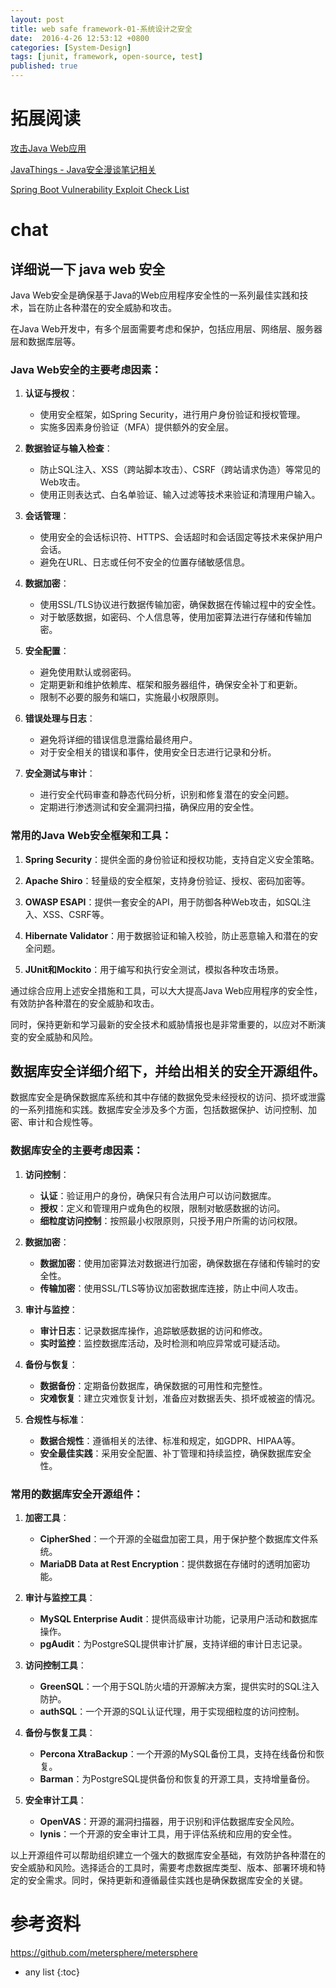 ```yaml
---
layout: post
title: web safe framework-01-系统设计之安全
date:  2016-4-26 12:53:12 +0800
categories: [System-Design]
tags: [junit, framework, open-source, test]
published: true
---
```


# 拓展阅读

[攻击Java Web应用](https://github.com/AMJIYU/javaweb-sec)

[JavaThings - Java安全漫谈笔记相关](https://github.com/phith0n/JavaThings)

[Spring Boot Vulnerability Exploit Check List](https://github.com/LandGrey/SpringBootVulExploit)

# chat

## 详细说一下 java web 安全

Java Web安全是确保基于Java的Web应用程序安全性的一系列最佳实践和技术，旨在防止各种潜在的安全威胁和攻击。

在Java Web开发中，有多个层面需要考虑和保护，包括应用层、网络层、服务器层和数据库层等。

### Java Web安全的主要考虑因素：

1. **认证与授权**：
   - 使用安全框架，如Spring Security，进行用户身份验证和授权管理。
   - 实施多因素身份验证（MFA）提供额外的安全层。

2. **数据验证与输入检查**：
   - 防止SQL注入、XSS（跨站脚本攻击）、CSRF（跨站请求伪造）等常见的Web攻击。
   - 使用正则表达式、白名单验证、输入过滤等技术来验证和清理用户输入。

3. **会话管理**：
   - 使用安全的会话标识符、HTTPS、会话超时和会话固定等技术来保护用户会话。
   - 避免在URL、日志或任何不安全的位置存储敏感信息。

4. **数据加密**：
   - 使用SSL/TLS协议进行数据传输加密，确保数据在传输过程中的安全性。
   - 对于敏感数据，如密码、个人信息等，使用加密算法进行存储和传输加密。

5. **安全配置**：
   - 避免使用默认或弱密码。
   - 定期更新和维护依赖库、框架和服务器组件，确保安全补丁和更新。
   - 限制不必要的服务和端口，实施最小权限原则。

6. **错误处理与日志**：
   - 避免将详细的错误信息泄露给最终用户。
   - 对于安全相关的错误和事件，使用安全日志进行记录和分析。

7. **安全测试与审计**：
   - 进行安全代码审查和静态代码分析，识别和修复潜在的安全问题。
   - 定期进行渗透测试和安全漏洞扫描，确保应用的安全性。

### 常用的Java Web安全框架和工具：

1. **Spring Security**：提供全面的身份验证和授权功能，支持自定义安全策略。

2. **Apache Shiro**：轻量级的安全框架，支持身份验证、授权、密码加密等。

3. **OWASP ESAPI**：提供一套安全的API，用于防御各种Web攻击，如SQL注入、XSS、CSRF等。

4. **Hibernate Validator**：用于数据验证和输入校验，防止恶意输入和潜在的安全问题。

5. **JUnit和Mockito**：用于编写和执行安全测试，模拟各种攻击场景。

通过综合应用上述安全措施和工具，可以大大提高Java Web应用程序的安全性，有效防护各种潜在的安全威胁和攻击。

同时，保持更新和学习最新的安全技术和威胁情报也是非常重要的，以应对不断演变的安全威胁和风险。

## 数据库安全详细介绍下，并给出相关的安全开源组件。

数据库安全是确保数据库系统和其中存储的数据免受未经授权的访问、损坏或泄露的一系列措施和实践。数据库安全涉及多个方面，包括数据保护、访问控制、加密、审计和合规性等。

### 数据库安全的主要考虑因素：

1. **访问控制**：
   - **认证**：验证用户的身份，确保只有合法用户可以访问数据库。
   - **授权**：定义和管理用户或角色的权限，限制对敏感数据的访问。
   - **细粒度访问控制**：按照最小权限原则，只授予用户所需的访问权限。

2. **数据加密**：
   - **数据加密**：使用加密算法对数据进行加密，确保数据在存储和传输时的安全性。
   - **传输加密**：使用SSL/TLS等协议加密数据库连接，防止中间人攻击。

3. **审计与监控**：
   - **审计日志**：记录数据库操作，追踪敏感数据的访问和修改。
   - **实时监控**：监控数据库活动，及时检测和响应异常或可疑活动。

4. **备份与恢复**：
   - **数据备份**：定期备份数据库，确保数据的可用性和完整性。
   - **灾难恢复**：建立灾难恢复计划，准备应对数据丢失、损坏或被盗的情况。

5. **合规性与标准**：
   - **数据合规性**：遵循相关的法律、标准和规定，如GDPR、HIPAA等。
   - **安全最佳实践**：采用安全配置、补丁管理和持续监控，确保数据库安全性。

### 常用的数据库安全开源组件：

1. **加密工具**：
   - **CipherShed**：一个开源的全磁盘加密工具，用于保护整个数据库文件系统。
   - **MariaDB Data at Rest Encryption**：提供数据在存储时的透明加密功能。

2. **审计与监控工具**：
   - **MySQL Enterprise Audit**：提供高级审计功能，记录用户活动和数据库操作。
   - **pgAudit**：为PostgreSQL提供审计扩展，支持详细的审计日志记录。

3. **访问控制工具**：
   - **GreenSQL**：一个用于SQL防火墙的开源解决方案，提供实时的SQL注入防护。
   - **authSQL**：一个开源的SQL认证代理，用于实现细粒度的访问控制。

4. **备份与恢复工具**：
   - **Percona XtraBackup**：一个开源的MySQL备份工具，支持在线备份和恢复。
   - **Barman**：为PostgreSQL提供备份和恢复的开源工具，支持增量备份。

5. **安全审计工具**：
   - **OpenVAS**：开源的漏洞扫描器，用于识别和评估数据库安全风险。
   - **lynis**：一个开源的安全审计工具，用于评估系统和应用的安全性。

以上开源组件可以帮助组织建立一个强大的数据库安全基础，有效防护各种潜在的安全威胁和风险。选择适合的工具时，需要考虑数据库类型、版本、部署环境和特定的安全需求。同时，保持更新和遵循最佳实践也是确保数据库安全的关键。

# 参考资料

https://github.com/metersphere/metersphere

* any list
{:toc}